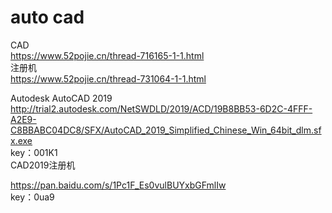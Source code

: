 # auto cad

CAD  
https://www.52pojie.cn/thread-716165-1-1.html  
注册机  
https://www.52pojie.cn/thread-731064-1-1.html  

Autodesk AutoCAD 2019  
http://trial2.autodesk.com/NetSWDLD/2019/ACD/19B8BB53-6D2C-4FFF-A2E9-C8BBABC04DC8/SFX/AutoCAD_2019_Simplified_Chinese_Win_64bit_dlm.sfx.exe  
key：001K1  
CAD2019注册机  

https://pan.baidu.com/s/1Pc1F_Es0vulBUYxbGFmlIw  
key：0ua9
